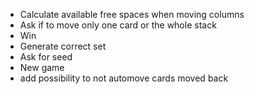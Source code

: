* Calculate available free spaces when moving columns
* Ask if to move only one card or the whole stack
* Win
* Generate correct set
* Ask for seed
* New game
* add possibility to not automove cards moved back
